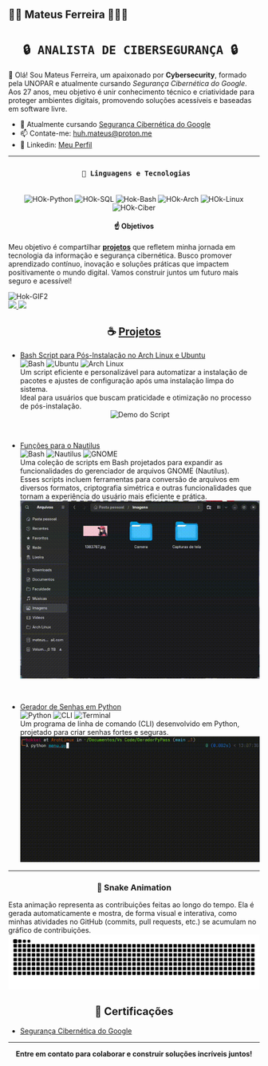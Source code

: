 ## 🧑‍💻 Mateus Ferreira 👋🖖🖖

<div align="center">

# **`🔒 ANALISTA DE CIBERSEGURANÇA 🔒 `**

</div>

👋 Olá! Sou Mateus Ferreira, um apaixonado por **Cybersecurity**, formado pela UNOPAR e atualmente cursando *Segurança Cibernética do Google*. Aos 27 anos, meu objetivo é unir conhecimento técnico e criatividade para proteger ambientes digitais, promovendo soluções acessíveis e baseadas em software livre.

- 🌱 Atualmente cursando [Segurança Cibernética do Google](https://imp.i384100.net/jroYYZ)
- 📫 Contate-me: huh.mateus@proton.me
- 🧾 Linkedin: [Meu Perfil](https://www.linkedin.com/in/huhmateus/)

---

<div align="center">

### ` 🤖 Linguagens e Tecnologias`

</div>

<div align="center" style="display: inline_block"><br>
  <img alt="HOk-Python" aling="center" height="40" width="40" src="https://cdn.jsdelivr.net/gh/devicons/devicon/icons/python/python-original.svg" />
  <img alt="HOk-SQL" aling="center" height="40" width="40" src="https://cdn.jsdelivr.net/gh/devicons/devicon/icons/mysql/mysql-original-wordmark.svg" />
  <img alt="Hok-Bash" aling="center" height="40" width="40" src="https://cdn.jsdelivr.net/gh/devicons/devicon/icons/bash/bash-original.svg" />
  <img alt="HOk-Arch" aling="center" height="40" width="40" src="https://cdn.jsdelivr.net/gh/devicons/devicon/icons/archlinux/archlinux-original.svg" />
  <img alt="HOk-Linux" aling="center" height="40" width="40" src="https://cdn.jsdelivr.net/gh/devicons/devicon/icons/linux/linux-original.svg" />
  <img alt="HOk-Ciber" aling="center" height="40" width="40" src="https://cdn.jsdelivr.net/gh/devicons/devicon/icons/windows8/windows8-original.svg" />
</div>

<div align="center">

#### ☝️ Objetivos

</div>

Meu objetivo é compartilhar [**projetos**](https://github.com/HOkket?tab=repositories) que refletem minha jornada em tecnologia da informação e segurança cibernética. Busco promover aprendizado contínuo, inovação e soluções práticas que impactem positivamente o mundo digital. Vamos construir juntos um futuro mais seguro e acessível!

<div aling="center">
  <img aling="right" alt="Hok-GIF2" src="https://user-images.githubusercontent.com/74038190/212284100-561aa473-3905-4a80-b561-0d28506553ee.gif" />
</div>

<div>
  <a href="https://github.com/HOkket">
  <img height="160em" aling="right" src="https://github-readme-stats.vercel.app/api?username=Hokket&theme=merko&locale=pt-br&rank_icon=github&include_all_commits=true" />
  </a>

  <a href="https://github.com/Hokket">
  <img height="160em" aling="left" src="https://github-readme-stats.vercel.app/api/top-langs?username=Hokket&layout=compact&langs_count=8&card_width=180&theme=merko&locale=pt-br" />
  </a>
</div>

<div align="center">

## ☕ [**Projetos**](https://github.com/HOkket?tab=repositories)

</div>

- [Bash Script para Pós-Instalação no Arch Linux e Ubuntu](https://github.com/HOkket/Bash-script-de-pos-install)  
  ![Bash](https://img.shields.io/badge/-Bash-4EAA25?logo=gnu-bash&logoColor=white)
  ![Ubuntu](https://img.shields.io/badge/-Ubuntu-E95420?logo=ubuntu&logoColor=white) 
  ![Arch Linux](https://img.shields.io/badge/-Arch%20Linux-1793D1?logo=arch-linux&logoColor=white)  
  Um script eficiente e personalizável para automatizar a instalação de pacotes e ajustes de configuração após uma instalação limpa do sistema.  
  Ideal para usuários que buscam praticidade e otimização no processo de pós-instalação.  
  <div align="center">
    <img src="https://user-images.githubusercontent.com/HOkket/Bash-script-de-pos-install/demo.gif" alt="Demo do Script" width="600" />
  </div>

<br>

- [Funções para o Nautilus](https://github.com/HOkket/Scripts-Nautilus)  
  ![Bash](https://img.shields.io/badge/-Bash-4EAA25?logo=gnu-bash&logoColor=white)
  ![Nautilus](https://img.shields.io/badge/-Nautilus-4EAA25?logo=gnome&logoColor=white)
  ![GNOME](https://img.shields.io/badge/-GNOME-4EAA25?logo=gnome&logoColor=white)  
  Uma coleção de scripts em Bash projetados para expandir as funcionalidades do gerenciador de arquivos GNOME (Nautilus).  
  Esses scripts incluem ferramentas para conversão de arquivos em diversos formatos, criptografia simétrica e outras funcionalidades que tornam a experiência do usuário mais eficiente e prática.  
  <div align="center">
    <img src="https://github.com/HOkket/HOkket/blob/main/Gifs/CriptografiaDemo.gif" alt="Demo do Nautilus Scripts" width="600" />
  </div>

<br>

- [Gerador de Senhas em Python](https://github.com/HOkket/GeradorPyPass)  
  ![Python](https://img.shields.io/badge/-Python-blue)
  ![CLI](https://img.shields.io/badge/-CLI-4EAA25?logo=console&logoColor=white)
  ![Terminal](https://img.shields.io/badge/-Terminal-4EAA25?logo=gnome-terminal&logoColor=white)  
  Um programa de linha de comando (CLI) desenvolvido em Python, projetado para criar senhas fortes e seguras.  
  <div align="center">
    <img src="https://github.com/HOkket/HOkket/blob/main/Gifs/PythonSenhas.gif" alt="Demo do Gerador de Senhas" width="600" />
  </div>

---

<div align="center">

### 🐍 Snake Animation

</div>
Esta animação representa as contribuições feitas ao longo do tempo. Ela é gerada automaticamente e mostra, de forma visual e interativa, como minhas atividades no GitHub (commits, pull requests, etc.) se acumulam no gráfico de contribuições.

<picture>
  <source media="(prefers-color-scheme: dark)" srcset="https://raw.githubusercontent.com/HOkket/HOkket/output/github-contribution-grid-snake-dark.svg">
  <source media="(prefers-color-scheme: light)" srcset="https://raw.githubusercontent.com/HOkket/HOkket/output/github-contribution-grid-snake.svg">
  <img alt="github contribution grid snake animation" src="https://raw.githubusercontent.com/HOkket/HOkket/output/github-contribution-grid-snake.svg">
</picture>

<div align="center">

## 📜 Certificações

</div>

- [Segurança Cibernética do Google](https://imp.i384100.net/jroYYZ)

---

<div align="center">

**Entre em contato para colaborar e construir soluções incríveis juntos!**

</div>